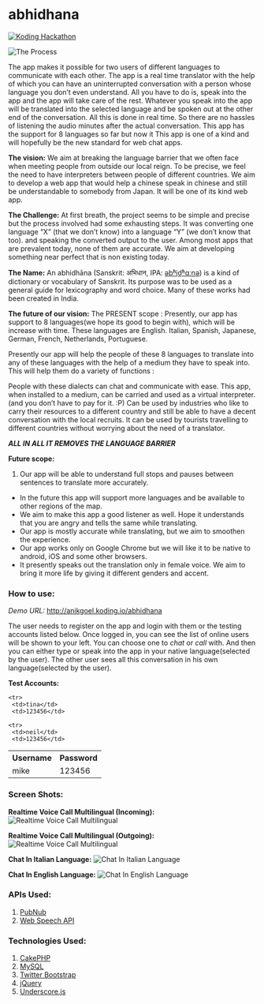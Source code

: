 abhidhana
=========

[![Koding Hackathon](https://github.com/koding/hackathon.submit/raw/master/images/badge.png?raw=true "Koding Hackathon")](https://koding.com/Hackathon)

![The Process](http://development.luminogurus.com/abhidhana/img/Abhidhana_low.jpg)

The app makes it possible for two users of different languages to communicate with each other. The app is a real time translator with the help of which you can have an uninterrupted conversation with a person whose language you don’t even understand. All you have to do is, speak into the app and the app will take care of the rest. Whatever you speak into the app will be translated into the selected language and be spoken out at the other end of the conversation. All this is done in real time. So there are no hassles of listening the audio minutes after the actual conversation. This app has the support for 8 languages so far but now it This app is one of a kind and will hopefully be the new standard for web chat apps. 


__The vision:__ We aim at breaking the language barrier that we often face when meeting people from outside our local reign. To be precise, we feel the need to have interpreters between people of different countries. We aim to develop a web app that would help a chinese speak in chinese and still be understandable to somebody from Japan. It will be one of its kind web app.

__The Challenge:__ At first breath, the project seems to be simple and precise but the process involved had some exhausting steps. It was converting one language “X” (that we don’t know) into a language “Y” (we don’t know that too). and speaking the converted output to the user. Among most apps that are prevalent today, none of them are accurate. We aim at developing something near perfect that is non existing today.

__The Name:__ An abhidhāna (Sanskrit: अभिधान, IPA: [əbʱid̪ʱɑːn̪ə](http://en.wikipedia.org/wiki/Help:IPA_for_Sanskrit)) is a kind of dictionary or vocabulary of Sanskrit. Its purpose was to be used as a general guide for lexicography and word choice. Many of these works had been created in India.

__The future of our vision:__
The PRESENT scope : Presently, our app has support to 8 languages(we hope its good to begin with), which will be increase with time.
These languages are  English. Italian, Spanish, Japanese, German, French, Netherlands, Portuguese.
 
Presently our app will help the people of these 8 languages to translate into any of these languages with the help of a medium they have to speak into. This will help them do a variety of functions : 

People with these dialects can chat and communicate with ease.
This app, when installed to a medium, can be carried and used as a virtual interpreter.(and you don’t have to pay for it.   :P)
Can be used by industries who  like to carry their resources to a different country and still be able to have a decent conversation with the local recruits.
It can be used by tourists travelling to different countries without worrying about the need of a translator.

__*ALL IN ALL IT REMOVES THE LANGUAGE BARRIER*__

__Future scope:__

1. Our app will be able to understand full stops and pauses between sentences to translate more accurately.
* In the future this app will support more languages and be available to other regions of the map.
* We aim to make this app a good listener as well. Hope it understands that you are angry and tells the same while translating.
* Our app is mostly accurate while translating, but we aim to smoothen the experience.
* Our app works only on Google Chrome but we will like it to be native to android, iOS and some other browsers.
* It presently speaks out the translation only in female voice. We aim to bring it more life by giving it different genders and accent.


### How to use:

*Demo URL:* http://anikgoel.koding.io/abhidhana

The user needs to register on the app and login with them or the testing accounts listed below. Once logged in, you can see the list of online users will be shown to your left. You can choose one to *chat* or *call* with. And then you can either type or speak into the app in your native language(selected by the user). The other user sees all this conversation in his own language(selected by the user).

__Test Accounts:__
<table>
   <tr>
     <th>Username</th>
     <th>Password</th>
   </tr>
   
   <tr>
     <td>mike</td>
     <td>123456</td>
   </tr>
   
    <tr>
     <td>tina</td>
     <td>123456</td>
   </tr>
   
    <tr>
     <td>neil</td>
     <td>123456</td>
   </tr>
</table>  


### Screen Shots:

__Realtime Voice Call Multilingual (Incoming):__
![Realtime Voice Call Multilingual](http://development.luminogurus.com/abhidhana/img/screenshot5.png)

__Realtime Voice Call Multilingual (Outgoing):__
![Realtime Voice Call Multilingual](http://development.luminogurus.com/abhidhana/img/screenshot4.png)

__Chat In Italian Language:__
![Chat In Italian Language](http://development.luminogurus.com/abhidhana/img/screenshot1.png)

__Chat In English Language:__
![Chat In English Language](http://development.luminogurus.com/abhidhana/img/screenshot2.png)


### APIs Used:

1. [PubNub](http://www.pubnub.com/)
2. [Web Speech API](https://dvcs.w3.org/hg/speech-api/raw-file/tip/speechapi.html)

### Technologies Used:

1. [CakePHP](http://cakephp.org/)
2. [MySQL](http://www.mysql.com/)
3. [Twitter Bootstrap](http://getbootstrap.com/)
4. [jQuery](http://jquery.com/)
5. [Underscore.js](http://underscorejs.org/)
